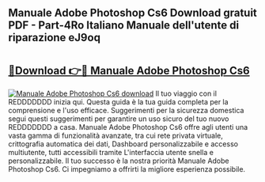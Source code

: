 ## Manuale Adobe Photoshop Cs6 Download gratuit PDF - Part-4Ro Italiano Manuale dell'utente di riparazione eJ9oq

# <h2><a href="http://dfcb1e.blite.top/?on=Manuale+Adobe+Photoshop+Cs6">🔗Download 👉🔴 Manuale Adobe Photoshop Cs6</a></h2>

[![Manuale Adobe Photoshop Cs6 download](https://i.imgur.com/lujVjoI.png)](http://dfcb1e.blite.top/?on=Manuale+Adobe+Photoshop+Cs6)
Il tuo viaggio con il REDDDDDDD inizia qui. Questa guida è la tua guida completa per la comprensione e l'uso efficace. Suggerimenti per la sicurezza domestica segui questi suggerimenti per garantire un uso sicuro del tuo nuovo REDDDDDDD a casa. Manuale Adobe Photoshop Cs6 offre agli utenti una vasta gamma di funzionalità avanzate, tra cui rete privata virtuale, crittografia automatica dei dati, Dashboard personalizzabile e accesso multiutente, tutti accessibili tramite L'interfaccia utente snella e personalizzabile. Il tuo successo è la nostra priorità Manuale Adobe Photoshop Cs6. Ci impegniamo a offrirti la migliore esperienza possibile.
